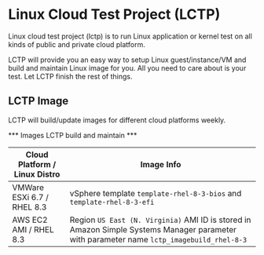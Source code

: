 # Linux Cloud Test Project (LCTP)

Linux cloud test project (lctp) is to run Linux application or kernel test on all kinds of public and private cloud platform.

LCTP will provide you an easy way to setup Linux guest/instance/VM and build and maintain Linux image for you. All you need to care about is your test. Let LCTP finish the rest of things.

## LCTP Image

LCTP will build/update images for different cloud platforms weekly.

*** Images LCTP build and maintain ***

| Cloud Platform / Linux Distro | Image Info |
| ---- | ---- |
| VMWare ESXi 6.7 / RHEL 8.3 | vSphere template `template-rhel-8-3-bios` and `template-rhel-8-3-efi` |
| AWS EC2 AMI / RHEL 8.3 | Region `US East (N. Virginia)` AMI ID is stored in Amazon Simple Systems Manager parameter with parameter name `lctp_imagebuild_rhel-8-3` |


